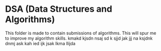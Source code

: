 # DSA (Data Structures and Algorithms)

This folder is made to contain submissions of algorithms.
This will spur me to improve my algorithm skills.
kmakd kjsdn
nsaj sd k
sjjd jak  jjj
na ksjdnk dnmj
ask kah ied ijk
jsak lkma llijda 